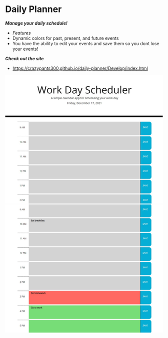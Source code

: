 # Daily Planner
***Manage your daily schedule!***
- *Features*
- Dynamic colors for past, present, and future events
- You have the ability to edit your events and save them so you dont lose your events!

***Check out the site***
- https://crazypants300.github.io/daily-planner/Develop/index.html

![](./Develop/assets/images/sc-1.jpg)
![](./Develop/assets/images/sc-2.jpg)